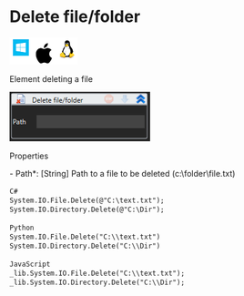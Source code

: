 # Delete file/folder

![](<../../../.gitbook/assets/image (73).png>)

Element deleting a file

![](<../../../.gitbook/assets/1 (97).png>)

Properties

&#x20;\- Path\*: \[String] Path to a file to be deleted (c:\folder\file.txt)

```
C#
System.IO.File.Delete(@"C:\text.txt");
System.IO.Directory.Delete(@"C:\Dir");

Python
System.IO.File.Delete("C:\\text.txt")
System.IO.Directory.Delete("C:\\Dir")

JavaScript
_lib.System.IO.File.Delete("C:\\text.txt");
_lib.System.IO.Directory.Delete("C:\\Dir");
```
